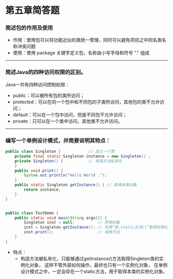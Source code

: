 # 第五章简答题

### 简述包的作用及使用

- 作用：使用包可以将功能近似的类统一管理，同时可以避免项目之中同名类名称冲突问题
- 使用：使用 package 关键字定义包，名称由小写字母和符号 "." 组成

---

### 简述Java的四种访问权限的区别。
    
Java一共有四种访问控制权限：
- public：可以被所有包的类所访问；
- protected：可以在同一个包中和不同包的子类所访问，其他包的类不允许访问；
- default：可以在一个包中访问，但是不同包不允许访问；
- private：只可以在一个类中访问，其他类不允许访问。

---

### 编写一个单例设计模式，并简要说明其特点：
```java
public class Singleton {			// 定义一个类
    private final static Singleton instance = new Singleton() ;
    private Singleton() {			// 构造方法私有化
    }
    public void print() {
        System.out.println("Hello World .");
    }
    public static Singleton getInstance() {	// 取得本类对象
        return instance;    
    }
}


public class TestDemo {    
    public static void main(String args[]) {        
        Singleton inst = null;          // 声明对象        
        inst = Singleton.getInstance(); // 利用“类.static方法()”取得实例化对象        
        inst.print();                   // 调用方法    
    }
} 
```
- 特点：
  - 构造方法被私有化，只能够通过getInstance()方法取得Singleton类的实例化对象，
  这样不管外部如何操作，最终也只有一个实例化对象，
  在单例设计模式之中，一定会存在一个static方法，用于取得本类的实例化对象。